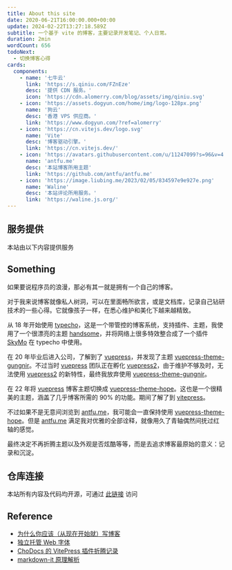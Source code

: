 ```yaml
---
title: About this site
date: 2020-06-21T16:00:00.000+00:00
update: 2024-02-22T13:27:18.589Z
subtitle: 一个基于 vite 的博客，主要记录开发笔记、个人日常。
duration: 2min
wordCount: 656
todoNext:
  - 切换博客心得
cards:
  components:
    - name: '七牛云'
      link: 'https://s.qiniu.com/FZnEze'
      desc: '提供 CDN 服务。'
      icon: 'https://cdn.alomerry.com/blog/assets/img/qiniu.svg'
    - icon: 'https://assets.dogyun.com/home/img/logo-128px.png'
      name: '狗云'
      desc: '香港 VPS 供应商。'
      link: 'https://www.dogyun.com/?ref=alomerry'
    - icon: 'https://cn.vitejs.dev/logo.svg'
      name: 'Vite'
      desc: '博客驱动引擎。'
      link: 'https://cn.vitejs.dev/'
    - icon: 'https://avatars.githubusercontent.com/u/11247099?s=96&v=4'
      name: 'antfu.me'
      desc: '本站博客所用主题'
      link: 'https://github.com/antfu/antfu.me'
    - icon: 'https://image.liubing.me/2023/02/05/834597e9e927e.png'
      name: 'Waline'
      desc: '本站评论所用服务。'
      link: 'https://waline.js.org/'
---
```


<!--
    - icon: 'https://cdn.alomerry.com/blog/assets/about/tencent-cvm.svg'
      name: '腾讯云'
      desc: '抢占式 CVM 供应商。'
      link: 'i-logos-active-campaign-icon saturate-0'
    - icon: 'https://vuepress.vuejs.org/hero.png'
      name: 'VuePress'
      desc: '博客驱动引擎。'
      link: 'https://vuepress.vuejs.org/zh/'
    - icon: 'https://cdn.alomerry.com/blog/assets/about/jenkins-ci.svg'
      name: 'Jenkins'
      desc: '自动化构建发布工具。'
      link: 'https://buddy.works'
    - icon: 'https://theme-hope.vuejs.press/logo.png'
      name: 'VuePress Theme Hope'
      desc: '本站博客所用主题'
      link: 'https://theme-hope.vuejs.press/zh/'
-->

## 服务提供

本站由以下内容提供服务

<DisplayCard :cards="frontmatter.cards['components']" />

## Something

如果要说程序员的浪漫，那必有其一就是拥有一个自己的博客。

对于我来说博客就像私人树洞，可以在里面畅所欲言，或是文档库，记录自己钻研技术的一些心得。它就像孩子一样，在悉心维护和美化下越来越精致。

从 18 年开始使用 [typecho](https://typecho.org/)，这是一个带管控的博客系统，支持插件、主题，我使用了一个很漂亮的主题 [handsome](https://www.ihewro.com/archives/489/)，并将网络上很多特效整合成了一个插件 [SkyMo](../../posts/2020/typecho-theme-plugs.html) 在 typecho 中使用。

在 20 年毕业后进入公司，了解到了 [vuepress](https://vuepress.vuejs.org/zh/)，并发现了主题 [vuepress-theme-gungnir](https://github.com/Renovamen/vuepress-theme-gungnir)。不过当时 [vuepress](https://vuepress.vuejs.org/zh/) 团队正在孵化 [vuepress2](https://v2.vuepress.vuejs.org/zh/)，由于维护不够及时，无法使用 [vuepress2](https://v2.vuepress.vuejs.org/zh/) 的新特性，最终我放弃使用 [vuepress-theme-gungnir](https://github.com/Renovamen/vuepress-theme-gungnir)。

在 22 年将 [vuepress](https://vuepress.vuejs.org/zh/) 博客主题切换成 [vuepress-theme-hope](https://github.com/vuepress-theme-hope/vuepress-theme-hope)。这也是一个很精美的主题，涵盖了几乎博客所需的 90% 的功能。期间了解了到 [vitepress](https://viteprss.dev/zh/)。

不过如果不是无意间浏览到 [antfu.me](https://github.com/antfu/antfu.me)，我可能会一直保持使用 [vuepress-theme-hope](https://github.com/vuepress-theme-hope/vuepress-theme-hope)。但是 [antfu.me](https://github.com/antfu/antfu.me) 满足我对优雅的全部诠释，就像用久了青轴偶然间抚过红轴的感觉。

最终决定不再折腾主题以及外观是否炫酷等等，而是去追求博客最原始的意义：记录和沉淀。

## 仓库连接

本站所有内容及代码均开源，可通过 [此链接](https://github.com/alomerry) 访问

## Reference

- [为什么你应该（从现在开始就）写博客](https://mindhacks.cn/2009/02/15/why-you-should-start-blogging-now/)
- [独立托管 Web 字体](https://taoshu.in/web/self-host-font.html)
- [ChoDocs 的 VitePress 插件折腾记录](https://chodocs.cn/program/vitepress-plugin/#%E6%96%87%E6%A1%A3%E9%A1%B5%E9%9D%A2%E7%9A%84%E9%A1%B6%E9%83%A8%E4%BF%A1%E6%81%AF%E7%BB%84%E4%BB%B6)
- [markdown-it 原理解析](https://github.com/mqyqingfeng/Blog/issues/252)
